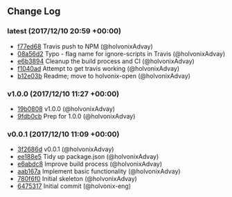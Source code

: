 ## Change Log

### latest (2017/12/10 20:59 +00:00)

* [f77ed68](https://github.com/holvonix-open/json2array/commit/f77ed68be7e7182b8dd6e3d34ac5447cdc6f8cef) Travis push to NPM (@holvonixAdvay)
* [08a56d2](https://github.com/holvonix-open/json2array/commit/08a56d2e0b14c3012bbfd7eec2a6ee67c600505e) Typo - flag name for ignore-scripts in Travis (@holvonixAdvay)
* [e6b3894](https://github.com/holvonix-open/json2array/commit/e6b3894de25a94953403191db22325b7484d5ebc) Cleanup the build process and CI (@holvonixAdvay)
* [f1040ad](https://github.com/holvonix-open/json2array/commit/f1040ad24ab18317bc0f5231eabda847649c4f0e) Attempt to get travis working (@holvonixAdvay)
* [b12e03b](https://github.com/holvonix-open/json2array/commit/b12e03bc4cc03e42c06c02cc187e5bfa8b1f30dd) Readme; move to holvonix-open (@holvonixAdvay)

### v1.0.0 (2017/12/10 11:27 +00:00)

* [19b0808](https://github.com/holvonix-open/json2array/commit/19b08086cc98496a08c0d7076f5347bfee4aadf9) v1.0.0 (@holvonixAdvay)
* [9fdb0cb](https://github.com/holvonix-open/json2array/commit/9fdb0cbf6d5a6ea406f0aa1ea4b0877f06f29f76) Prep for 1.0.0 (@holvonixAdvay)

### v0.0.1 (2017/12/10 11:09 +00:00)

* [3f2686d](https://github.com/holvonix-open/json2array/commit/3f2686d6e98d122f4faa5397579786677faa014b) v0.0.1 (@holvonixAdvay)
* [ee188e5](https://github.com/holvonix-open/json2array/commit/ee188e55123bc4a9dbffd9f86be75ef6ae3bfc70) Tidy up package.json (@holvonixAdvay)
* [e6abdc8](https://github.com/holvonix-open/json2array/commit/e6abdc8c060bf745f3b1f25d3d5f5d2870509603) Improve build process (@holvonixAdvay)
* [aab167a](https://github.com/holvonix-open/json2array/commit/aab167a8d3785810318190fa8302ad9e3c9b2507) Implement basic functionality (@holvonixAdvay)
* [780f6f0](https://github.com/holvonix-open/json2array/commit/780f6f035621e11387fe97a6752fdeeae5912339) Initial skeleton (@holvonixAdvay)
* [6475317](https://github.com/holvonix-open/json2array/commit/647531756bf9078c990ff9a7f418d9c3f867cc0f) Initial commit (@holvonix-eng)
